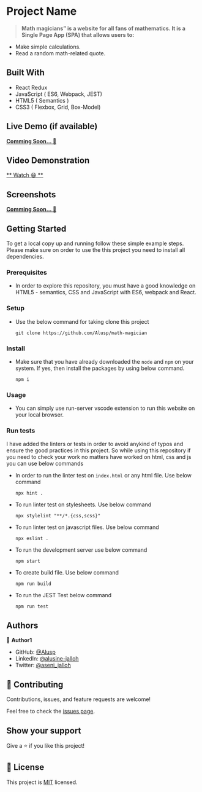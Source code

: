 
# Project Name

> **Math magicians” is a website for all fans of mathematics. It is a Single Page App (SPA) that allows users to:**

- Make simple calculations.
- Read a random math-related quote. 


## Built With
- React Redux
- JavaScript ( ES6, Webpack, JEST)
- HTML5 ( Semantics )
- CSS3 ( Flexbox, Grid, Box-Model)


## Live Demo (if available)

[**Comming Soon... 🚀**]()


## Video Demonstration

[** Watch 😄 **](https://drive.google.com/file/d/1fwDNwqgGSCS1jN-kcN9urNWYLAgeol1T/view?usp=sharing)

## Screenshots 

[**Comming Soon... 🚀**]()


## Getting Started

To get a local copy up and running follow these simple example steps. Please make sure on order to use the this project you need to install all dependencies.

### Prerequisites

- In order to explore this repository, you must have a good knowledge on HTML5 - semantics, CSS and JavaScript with ES6, webpack and React.

### Setup

- Use the below command for taking clone this project

  `git clone https://github.com/Alusp/math-magician`

### Install


- Make sure that you have already downloaded the `node` and `npm` on your system. If yes, then install the 
  packages by using below command.
  
  `npm i`

### Usage

- You can simply use run-server vscode extension to run this website on your local browser.


### Run tests

I have added the linters or tests in order to avoid anykind of typos and ensure the good practices in this project. So while using this repository if you need to check your work no matters have worked on html, css and js you can use below commands

- In order to run the linter test on `index.html` or any html file. Use below command

  `npx hint .`

- To run linter test on stylesheets. Use below command

  `npx stylelint "**/*.{css,scss}"`

- To run linter test on javascript files. Use below command

  `npx eslint .`

- To run the development server use below command

  `npm start`

- To create build file. Use below command

  `npm run build`

- To run the JEST Test below command

  `npm run test`

## Authors

👤 **Author1**

- GitHub: [@Alusp](https://github.com/Alusp)
- LinkedIn: [@alusine-jalloh](https://www.linkedin.com/in/alusine-jalloh)
- Twitter: [@aseni_jalloh](https://twitter.com/aseni_jalloh)


## 🤝 Contributing

Contributions, issues, and feature requests are welcome!

Feel free to check the [issues page](../../issues/).


## Show your support

Give a ⭐️ if you like this project!


## 📝 License

This project is [MIT](./LICENSE) licensed.